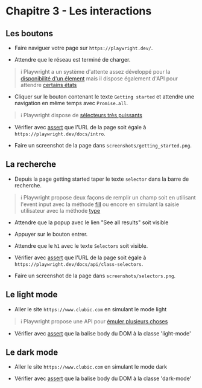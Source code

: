 # Chapitre 3 - Les interactions

## Les boutons

- Faire naviguer votre page sur `https://playwright.dev/`.

- Attendre que le réseau est terminé de charger.

> ℹ️ Playwright a un système d'attente assez développé pour la [disponibilité d'un élement](https://playwright.dev/docs/actionability) mais il dispose également d'API pour attendre [certains états](https://playwright.dev/docs/api/class-page?_highlight=waitforlo#pagewaitforloadstatestate-options)

- Cliquer sur le bouton contenant le texte `Getting started` et attendre une navigation en même temps avec `Promise.all`.

> ℹ️ Playwright dispose de [sélecteurs très puissants](https://playwright.dev/docs/selectors)

- Vérifier avec [assert](https://nodejs.org/api/assert.html#assert_assert_value_message) que l'URL de la page soit égale à `https://playwright.dev/docs/intro`.

- Faire un screenshot de la page dans `screenshots/getting_started.png`.

## La recherche

- Depuis la page getting started taper le texte `selector` dans la barre de recherche.

> ℹ️ Playwright propose deux façons de remplir un champ soit en utilisant l'event input avec la méthode [fill](https://playwright.dev/docs/api/class-page/#pagefillselector-value-options) ou encore en simulant la saisie utilisateur avec la méthode [type](https://playwright.dev/docs/api/class-page#pagetypeselector-text-options)

- Attendre que la popup avec le lien "See all results" soit visible

- Appuyer sur le bouton entrer.

- Attendre que le `h1` avec le texte `Selectors` soit visible.

- Vérifier avec [assert](https://nodejs.org/api/assert.html#assert_assert_value_message) que l'URL de la page soit égale à `https://playwright.dev/docs/api/class-selectors`.

- Faire un screenshot de la page dans `screenshots/selectors.png`.

## Le light mode

- Aller le site `https://www.clubic.com` en simulant le mode light 

> ℹ️ Playwright propose une API pour [émuler plusieurs choses](https://playwright.dev/docs/emulation)

- Vérifier avec [assert](https://nodejs.org/api/assert.html#assert_assert_value_message) que la balise body du DOM à la classe 'light-mode'

## Le dark mode

- Aller le site `https://www.clubic.com` en simulant le mode dark

- Vérifier avec [assert](https://nodejs.org/api/assert.html#assert_assert_value_message) que la balise body du DOM à la classe 'dark-mode'
